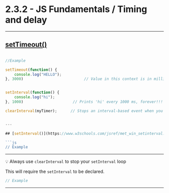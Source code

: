 # 2.3.2 - JS Fundamentals / Timing and delay

---

## [setTimeout()](https://www.w3schools.com/jsref/met_win_settimeout.asp)

```js

//Example

setTimeout(function() {
    console.log("HELLO");
}, 3000)                           // Value in this context is in milliseconds.


setInterval(function() {
    console.log("hi");
}, 1000)                      // Prints 'hi' every 1000 ms, forever!!!

clearInterval(myTimer);      // Stops an interval-based event when you're done with it.


---

## [setInterval()](https://www.w3schools.com/jsref/met_win_setinterval.asp)

```js
// Example

```

---

💡 Always use `clearInterval` to stop your `setInterval` loop

This will require the `setInterval` to be declared.

```js
// Example

```

---


